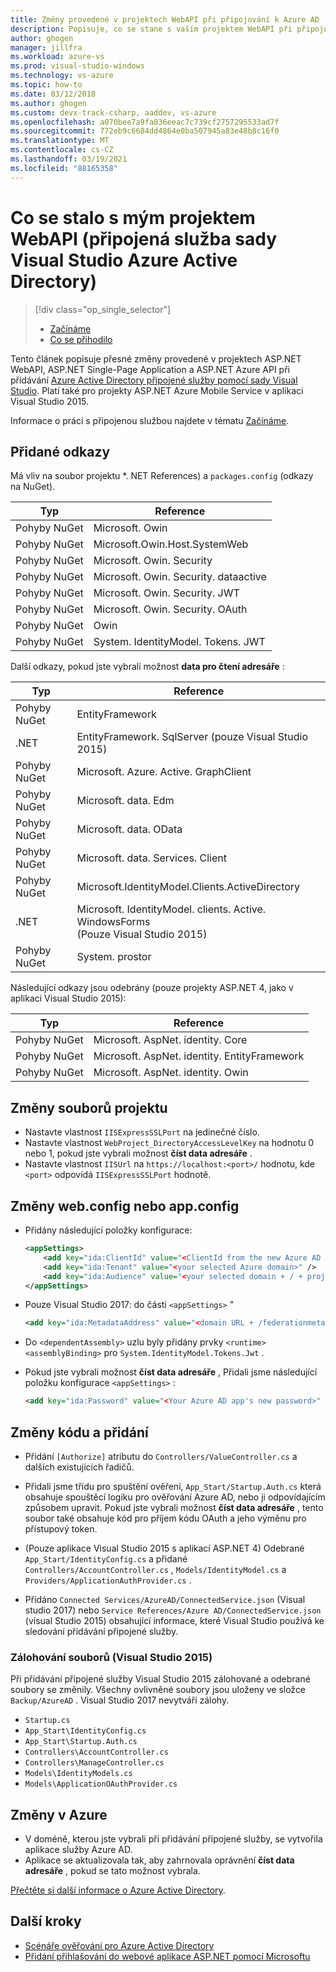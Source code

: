 ```yaml
---
title: Změny provedené v projektech WebAPI při připojování k Azure AD
description: Popisuje, co se stane s vaším projektem WebAPI při připojování k Azure AD pomocí sady Visual Studio.
author: ghogen
manager: jillfra
ms.workload: azure-vs
ms.prod: visual-studio-windows
ms.technology: vs-azure
ms.topic: how-to
ms.date: 03/12/2018
ms.author: ghogen
ms.custom: devx-track-csharp, aaddev, vs-azure
ms.openlocfilehash: a070bee7a9fa836eeac7c739cf2757295533ad7f
ms.sourcegitcommit: 772eb9c6684dd4864e0ba507945a83e48b8c16f0
ms.translationtype: MT
ms.contentlocale: cs-CZ
ms.lasthandoff: 03/19/2021
ms.locfileid: "88165358"
---
```

# <a name="what-happened-to-my-webapi-project-visual-studio-azure-active-directory-connected-service"></a>Co se stalo s mým projektem WebAPI (připojená služba sady Visual Studio Azure Active Directory)

> [!div class="op_single_selector"]
> - [Začínáme](vs-active-directory-webapi-getting-started.md)
> - [Co se přihodilo](vs-active-directory-webapi-what-happened.md)

Tento článek popisuje přesné změny provedené v projektech ASP.NET WebAPI, ASP.NET Single-Page Application a ASP.NET Azure API při přidávání [Azure Active Directory připojené služby pomocí sady Visual Studio](vs-active-directory-add-connected-service.md). Platí také pro projekty ASP.NET Azure Mobile Service v aplikaci Visual Studio 2015.

Informace o práci s připojenou službou najdete v tématu [Začínáme](vs-active-directory-webapi-getting-started.md).

## <a name="added-references"></a>Přidané odkazy

Má vliv na soubor projektu *. NET References) a `packages.config` (odkazy na NuGet).

| Typ | Reference |
| --- | --- |
| Pohyby NuGet | Microsoft. Owin |
| Pohyby NuGet | Microsoft.Owin.Host.SystemWeb |
| Pohyby NuGet | Microsoft. Owin. Security |
| Pohyby NuGet | Microsoft. Owin. Security. dataactive |
| Pohyby NuGet | Microsoft. Owin. Security. JWT |
| Pohyby NuGet | Microsoft. Owin. Security. OAuth |
| Pohyby NuGet | Owin |
| Pohyby NuGet | System. IdentityModel. Tokens. JWT |

Další odkazy, pokud jste vybrali možnost **data pro čtení adresáře** :

| Typ | Reference |
| --- | --- |
| Pohyby NuGet | EntityFramework |
| .NET        | EntityFramework. SqlServer (pouze Visual Studio 2015) |
| Pohyby NuGet | Microsoft. Azure. Active. GraphClient |
| Pohyby NuGet | Microsoft. data. Edm |
| Pohyby NuGet | Microsoft. data. OData |
| Pohyby NuGet | Microsoft. data. Services. Client |
| Pohyby NuGet | Microsoft.IdentityModel.Clients.ActiveDirectory |
| .NET        | Microsoft. IdentityModel. clients. Active. WindowsForms<br>(Pouze Visual Studio 2015) |
| Pohyby NuGet | System. prostor |

Následující odkazy jsou odebrány (pouze projekty ASP.NET 4, jako v aplikaci Visual Studio 2015):

| Typ | Reference |
| --- | --- |
| Pohyby NuGet | Microsoft. AspNet. identity. Core |
| Pohyby NuGet | Microsoft. AspNet. identity. EntityFramework |
| Pohyby NuGet | Microsoft. AspNet. identity. Owin |

## <a name="project-file-changes"></a>Změny souborů projektu

- Nastavte vlastnost `IISExpressSSLPort` na jedinečné číslo.
- Nastavte vlastnost `WebProject_DirectoryAccessLevelKey` na hodnotu 0 nebo 1, pokud jste vybrali možnost **číst data adresáře** .
- Nastavte vlastnost `IISUrl` na `https://localhost:<port>/` hodnotu, kde `<port>` odpovídá `IISExpressSSLPort` hodnotě.

## <a name="webconfig-or-appconfig-changes"></a>Změny web.config nebo app.config

- Přidány následující položky konfigurace:

    ```xml
    <appSettings>
        <add key="ida:ClientId" value="<ClientId from the new Azure AD app>" />
        <add key="ida:Tenant" value="<your selected Azure domain>" />
        <add key="ida:Audience" value="<your selected domain + / + project name>" />
    </appSettings>
    ```

- Pouze Visual Studio 2017: do části `<appSettings>` "

    ```xml
    <add key="ida:MetadataAddress" value="<domain URL + /federationmetadata/2007-06/federationmetadata.xml>" />
    ```

- Do `<dependentAssembly>` uzlu byly přidány prvky `<runtime><assemblyBinding>` pro `System.IdentityModel.Tokens.Jwt` .

- Pokud jste vybrali možnost **číst data adresáře** , Přidali jsme následující položku konfigurace `<appSettings>` :

    ```xml
    <add key="ida:Password" value="<Your Azure AD app's new password>" />
    ```

## <a name="code-changes-and-additions"></a>Změny kódu a přidání

- Přidání `[Authorize]` atributu do `Controllers/ValueController.cs` a dalších existujících řadičů.

- Přidali jsme třídu pro spuštění ověření, `App_Start/Startup.Auth.cs` která obsahuje spouštěcí logiku pro ověřování Azure AD, nebo ji odpovídajícím způsobem upravit. Pokud jste vybrali možnost **číst data adresáře** , tento soubor také obsahuje kód pro příjem kódu OAuth a jeho výměnu pro přístupový token.

- (Pouze aplikace Visual Studio 2015 s aplikací ASP.NET 4) Odebrané `App_Start/IdentityConfig.cs` a přidané `Controllers/AccountController.cs` , `Models/IdentityModel.cs` a `Providers/ApplicationAuthProvider.cs` .

- Přidáno `Connected Services/AzureAD/ConnectedService.json` (Visual studio 2017) nebo `Service References/Azure AD/ConnectedService.json` (visual Studio 2015) obsahující informace, které Visual Studio používá ke sledování přidávání připojené služby.

### <a name="file-backup-visual-studio-2015"></a>Zálohování souborů (Visual Studio 2015)

Při přidávání připojené služby Visual Studio 2015 zálohované a odebrané soubory se změnily. Všechny ovlivněné soubory jsou uloženy ve složce `Backup/AzureAD` . Visual Studio 2017 nevytváří zálohy.

- `Startup.cs`
- `App_Start\IdentityConfig.cs`
- `App_Start\Startup.Auth.cs`
- `Controllers\AccountController.cs`
- `Controllers\ManageController.cs`
- `Models\IdentityModels.cs`
- `Models\ApplicationOAuthProvider.cs`

## <a name="changes-on-azure"></a>Změny v Azure

- V doméně, kterou jste vybrali při přidávání připojené služby, se vytvořila aplikace služby Azure AD.
- Aplikace se aktualizovala tak, aby zahrnovala oprávnění **číst data adresáře** , pokud se tato možnost vybrala.

[Přečtěte si další informace o Azure Active Directory](https://azure.microsoft.com/services/active-directory/).

## <a name="next-steps"></a>Další kroky

- [Scénáře ověřování pro Azure Active Directory](./authentication-vs-authorization.md)
- [Přidání přihlašování do webové aplikace ASP.NET pomocí Microsoftu](quickstart-v2-aspnet-webapp.md)